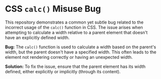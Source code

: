 # CSS `calc()` Misuse Bug

This repository demonstrates a common yet subtle bug related to the incorrect usage of the `calc()` function in CSS. The issue arises when attempting to calculate a width relative to a parent element that doesn't have an explicitly defined width.

**Bug:** The `calc()` function is used to calculate a width based on the parent's width, but the parent doesn't have a specified width. This often leads to the element not rendering correctly or having an unexpected width.

**Solution:** To fix the issue, ensure that the parent element has its width defined, either explicitly or implicitly (through its content).